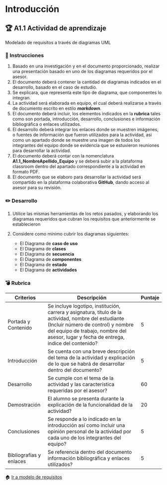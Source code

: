 # Introducción

## :trophy: A1.1 Actividad de aprendizaje

Modelado de requisitos a través de diagramas UML

### :blue_book: Instrucciones

1. Basado en una investigación y en el documento proporcionado, realizar una presentación basado en uno de los diagramas requeridos por el asesor.
2. El documento deberá contener la cantidad de diagramas indicados en el desarrollo, basado en el caso de estudio.
3. Se explicara, que representa este tipo de diagrama, que componentes lo integran.
4. La actividad será elaborada en equipo, el cual deberá realizarse a través de documento escrito en estilo ***markdown***.
5. El documento deberá incluir, los elementos indicados en la **rubrica** tales como son portada, introducción, desarrollo, conclusiones e información bibliográfica o enlaces utilizados.
6. El desarrollo deberá integrar los enlaces donde se muestren imágenes, o fuentes de información que fueron utilizados para la actividad, asi como un apartado donde se muestre una imagen de todos los integrantes del equipo donde se evidencia que se estuvieron reuniones para desarrollar la actividad.
7. El documento deberá contar con la nomenclatura **A1.1_NombreApellido_Equipo** y se deberá subir a la plataforma classroom dentro del apartado correspondiente a la actividad en formato PDF.
8. El documento que se elaboro para desarrollar la actividad será compartido en la plataforma colaborativa **GitHub**, dando acceso al asesor para su revisión.

### :pencil2: Desarrollo

1. Utilice las mismas herramientas de los retos pasados, y elaborando los diagramas requeridos que cubran los requisitos que anteriormente se establecieron
2. Considere como mínimo cubrir los diagramas siguientes:

   + El Diagrama de **caso de uso**
   + El Diagrama de **clases**
   + El Diagrama de **secuencia**
   + El Diagrama de **componentes**
   + El Diagrama de **estado**
   + El Diagrama de **actividades**

### :bomb: Rubrica

| Criterios               | Descripción                                                                                                                                           | Puntaje |
| ----------------------- | ------------------------------------------------------------------------------------------------------------------------------------------------------------------------------------------------------------------------------------ | ------- |
| Portada  y Contenido    | Se incluye logotipo, institución, carrera y asignatura, título de la actividad, nombre del estudiante (Incluir número de control) y nombre del equipo de trabajo, nombre del asesor, lugar y fecha de entrega, indice del contenido? | 5       |
| Introducción            | Se cuenta con una breve descripción del tema de la actividad y explicación de lo que se habrá de  desarrollar dentro del documento?                                                                                                  | 5       |
| Desarrollo              | Se cumple con el tema de la actividad y las característica requeridas por el asesor?                                                                                                                                                 | 60      |
| Demostración            | El alumno se presenta durante la explicación de la funcionalidad de la actividad?                                                                                                                                                    | 20      |
| Conclusiones            | Se responde a lo indicado en la introducción así como incluir una opinión personal de la actividad  por cada uno de los integrantes del equipo?                                                                                      | 5       |
| Bibliografías y enlaces | Se referencia dentro del documento información bibliográfica y enlaces utilizados?                                                                                                                                                   | 5       |

:house: [Ir a modelo de requisitos](../docs/D1.0_Modelado_requisitos.md)
